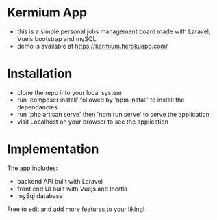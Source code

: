 # Kermium App
- this is a simple personal jobs management board made with Laravel, Vuejs bootstrap and mySQL
- demo is available at https://kermium.herokuapp.com/

# Installation
- clone the repo into your local system
- run 'composer install' followed by 'npm install' to install the dependancies
- run 'php artisan serve' then 'npm run serve' to serve the application
- visit Localhost on your browser to see the application

# Implementation
The app includes:
-  backend API built with Laravel
-  front end UI built with Vuejs and Inertia
-  mySql database


Free to edit and add more features to your liking!
